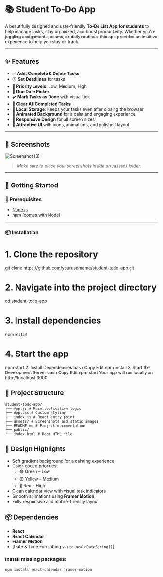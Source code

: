 # 📚 Student To-Do App

A beautifully designed and user-friendly **To-Do List App for students** to help manage tasks, stay organized, and boost productivity. Whether you're juggling assignments, exams, or daily routines, this app provides an intuitive experience to help you stay on track.

---

## ✨ Features

- ✅ **Add, Complete & Delete Tasks**
- 🕒 **Set Deadlines** for tasks
- 🎯 **Priority Levels**: Low, Medium, High
- 📅 **Due Date Picker**
- ✔️ **Mark Tasks as Done** with visual tick
- 🧹 **Clear All Completed Tasks**
- 💾 **Local Storage**: Keeps your tasks even after closing the browser
- 🧘 **Animated Background** for a calm and engaging experience
- 📱 **Responsive Design** for all screen sizes
- 🎨 **Attractive UI** with icons, animations, and polished layout

---

## 📸 Screenshots
![Screenshot (3)](https://github.com/user-attachments/assets/dceac9a9-3b81-47cc-8131-4cf8746e448a)




> _Make sure to place your screenshots inside an `/assets` folder._

---

## 🚀 Getting Started

### 🔧 Prerequisites

- [Node.js](https://nodejs.org/)
- npm (comes with Node)

---

### 📦 Installation


# 1. Clone the repository
git clone https://github.com/yourusername/student-todo-app.git

# 2. Navigate into the project directory
cd student-todo-app

# 3. Install dependencies
npm install

# 4. Start the app
npm start
2. Install Dependencies
bash
Copy
Edit
npm install
3. Start the Development Server
bash
Copy
Edit
npm start
Your app will run locally on http://localhost:3000.

## 📂 Project Structure
```
student-todo-app/
├── App.js # Main application logic
├── App.css # Custom styling
├── index.js # React entry point
├── assets/ # Screenshots and static images
├── README.md # Project documentation
└── public/
└── index.html # Root HTML file
```

## 🌈 Design Highlights

- Soft gradient background for a calming experience
- Color-coded priorities:
  - 🟢 Green – Low
  - 🟡 Yellow – Medium
  - 🔴 Red – High
- Clean calendar view with visual task indicators
- Smooth animations using **Framer Motion**
- Fully responsive and mobile-friendly layout

## 📦 Dependencies

- **React**
- **React Calendar**
- **Framer Motion**
- [Date & Time Formatting via `toLocaleDateString()`]

### Install missing packages:

```bash
npm install react-calendar framer-motion


